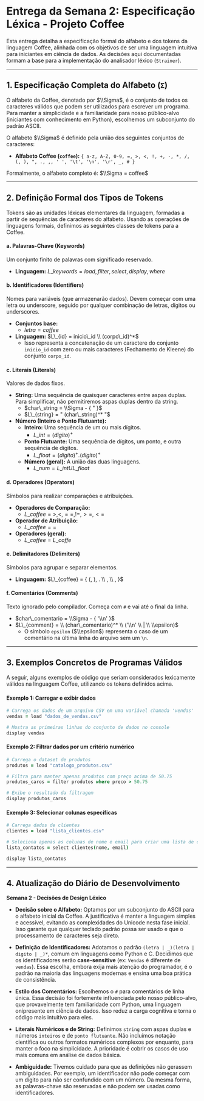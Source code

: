 # Entrega da Semana 2: Especificação Léxica - Projeto Coffee

Esta entrega detalha a especificação formal do alfabeto e dos tokens da linguagem Coffee, alinhada com os objetivos de ser uma linguagem intuitiva para iniciantes em ciência de dados. As decisões aqui documentadas formam a base para a implementação do analisador léxico (`Strainer`).

-----

## 1\. Especificação Completa do Alfabeto (`Σ`)

O alfabeto da Coffee, denotado por $\\Sigma$, é o conjunto de todos os caracteres válidos que podem ser utilizados para escrever um programa. Para manter a simplicidade e a familiaridade para nosso público-alvo (iniciantes com conhecimento em Python), escolhemos um subconjunto do padrão ASCII.

O alfabeto $\\Sigma$ é definido pela união dos seguintes conjuntos de caracteres:

  * **Alfabeto Coffee (`coffee`):**
    `{ a-z, A-Z, 0-9, =, >, <, !, +, -, *, /, (, ), ", ., ,, ' ', '\t', '\n', '\r', _, # }`

Formalmente, o alfabeto completo é:
$\\Sigma = coffee$

-----

## 2\. Definição Formal dos Tipos de Tokens

Tokens são as unidades léxicas elementares da linguagem, formadas a partir de sequências de caracteres do alfabeto. Usando as operações de linguagens formais, definimos as seguintes classes de tokens para a Coffee.

#### a. Palavras-Chave (Keywords)

Um conjunto finito de palavras com significado reservado.

  * **Linguagem:** $L\_{keywords} = { {load, filter, select, display, where} }$

#### b. Identificadores (Identifiers)

Nomes para variáveis (que armazenarão dados). Devem começar com uma letra ou underscore, seguido por qualquer combinação de letras, dígitos ou underscores.

  * **Conjuntos base:**
      * $letra = coffee$
  * **Linguagem:** $L\_{id} = inicio\_id \\ (corpo\_id)^*$
      * Isso representa a concatenação de um caractere do conjunto `inicio_id` com zero ou mais caracteres (Fechamento de Kleene) do conjunto `corpo_id`.

#### c. Literais (Literals)

Valores de dados fixos.

  * **String:** Uma sequência de quaisquer caracteres entre aspas duplas. Para simplificar, não permitiremos aspas duplas dentro da string.
      * $char\_string = \\Sigma - { " }$
      * $L\_{string} = " (char\_string)^* "$
  * **Número (Inteiro e Ponto Flutuante):**
      * **Inteiro:** Uma sequência de um ou mais dígitos.
          * $L\_{int} = (digito)^+$
      * **Ponto Flutuante:** Uma sequência de dígitos, um ponto, e outra sequência de dígitos.
          * $L\_{float} = (digito)^+ . (digito)^+$
      * **Número (geral):** A união das duas linguagens.
          * $L\_{num} = L\_{int} U L\_{float}$

#### d. Operadores (Operators)

Símbolos para realizar comparações e atribuições.

  * **Operadores de Comparação:**
      * $L\_{coffee} = { >, <, ==, !=, >=, <= }$
  * **Operador de Atribuição:**
      * $L\_{coffee} = { = }$
  * **Operadores (geral):**
      * $L\_{coffee} = L\_{coffe}$

#### e. Delimitadores (Delimiters)

Símbolos para agrupar e separar elementos.

  * **Linguagem:** $L\_{coffee} = { (, ), . \\ , \\ , }$

#### f. Comentários (Comments)

Texto ignorado pelo compilador. Começa com `#` e vai até o final da linha.

  * $char\_comentario = \\Sigma - { '\\n' }$
  * $L\_{comment} = \\ (char\_comentario)^* \\ ('\\n' \\ | \\ \\epsilon)$
      * O símbolo `epsilon` ($\\epsilon$) representa o caso de um comentário na última linha do arquivo sem um `\n`.

-----

## 3\. Exemplos Concretos de Programas Válidos

A seguir, alguns exemplos de código que seriam considerados lexicamente válidos na linguagem Coffee, utilizando os tokens definidos acima.

#### Exemplo 1: Carregar e exibir dados

```coffee
# Carrega os dados de um arquivo CSV em uma variável chamada 'vendas'
vendas = load "dados_de_vendas.csv"

# Mostra as primeiras linhas do conjunto de dados no console
display vendas
```

#### Exemplo 2: Filtrar dados por um critério numérico

```coffee
# Carrega o dataset de produtos
produtos = load "catalogo_produtos.csv"

# Filtra para manter apenas produtos com preço acima de 50.75
produtos_caros = filter produtos where preco > 50.75

# Exibe o resultado da filtragem
display produtos_caros
```

#### Exemplo 3: Selecionar colunas específicas

```coffee
# Carrega dados de clientes
clientes = load "lista_clientes.csv"

# Seleciona apenas as colunas de nome e email para criar uma lista de contatos
lista_contatos = select clientes(nome, email)

display lista_contatos
```

-----

## 4\. Atualização do Diário de Desenvolvimento

**Semana 2 - Decisões de Design Léxico**

  * **Decisão sobre o Alfabeto:** Optamos por um subconjunto do ASCII para o alfabeto inicial da Coffee. A justificativa é manter a linguagem simples e acessível, evitando as complexidades do Unicode nesta fase inicial. Isso garante que qualquer teclado padrão possa ser usado e que o processamento de caracteres seja direto.

  * **Definição de Identificadores:** Adotamos o padrão `(letra | _)(letra | digito | _)*`, comum em linguagens como Python e C. Decidimos que os identificadores serão **case-sensitive** (ex: `Vendas` é diferente de `vendas`). Essa escolha, embora exija mais atenção do programador, é o padrão na maioria das linguagens modernas e ensina uma boa prática de consistência.

  * **Estilo dos Comentários:** Escolhemos o `#` para comentários de linha única. Essa decisão foi fortemente influenciada pelo nosso público-alvo, que provavelmente tem familiaridade com Python, uma linguagem onipresente em ciência de dados. Isso reduz a carga cognitiva e torna o código mais intuitivo para eles.

  * **Literais Numéricos e de String:** Definimos `string` com aspas duplas e números `inteiros` e de `ponto flutuante`. Não incluímos notação científica ou outros formatos numéricos complexos por enquanto, para manter o foco na simplicidade. A prioridade é cobrir os casos de uso mais comuns em análise de dados básica.

  * **Ambiguidade:** Tivemos cuidado para que as definições não gerassem ambiguidades. Por exemplo, um identificador não pode começar com um dígito para não ser confundido com um número. Da mesma forma, as palavras-chave são reservadas e não podem ser usadas como identificadores.